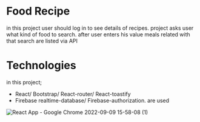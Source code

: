 # Food Recipe 
  in this project user should log in to see details of recipes. project asks user what kind of food to search. after user enters his value meals related with that search are listed via API
  # Technologies
  in this project;
  - React/ Bootstrap/ React-router/ React-toastify
  - Firebase realtime-database/ Firebase-authorization. are used


![React App - Google Chrome 2022-09-09 15-58-08 (1)](https://user-images.githubusercontent.com/93918344/189418388-fc5b4739-c3e4-4709-bcee-ff61ff228c41.gif)
